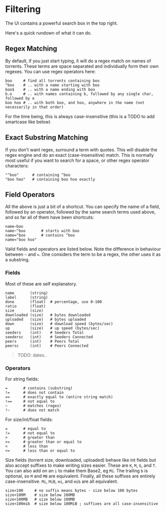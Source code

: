# Filtering

The UI contains a powerful search box in the top right.

Here's a quick rundown of what it can do.

## Regex Matching

By default, if you just start typing, it will do a regex match on names of torrents. These terms are space separated and individually form their own regexes. You can use regex operators here:

```
boo     # find all torrents containing boo
^boo    # .. with a name starting with boo
boo$    # .. with a name ending with boo
b.o     # .. with names containing b, followed by any single char, followed by o
boo hoo # .. with both boo, and hoo, anywhere in the name (not necessarily in that order)
```

For the time being, this is always case-insensitive (this is a TODO to add smartcase like below)

## Exact Substring Matching

If you don't want regex, surround a term with quotes. This will disable the regex engine and do an exact (case-insensitive) match. This is normally most useful if you want to search for a space, or other regex operator characters:

```
"^boo"      # containing ^boo
"boo hoo"   # containing boo hoo exactly
```

## Field Operators

All the above is just a bit of a shortcut. You can specify the name of a field, followed by an operator, followed by the same search terms used above, and so far all of them have been shortcuts:

```
name~boo
name~^boo       # starts with boo
name=^boo       # contains ^boo
name="boo hoo"
```

Valid fields and operators are listed below. Note the difference in behaviour between `~` and `=`. One considers the term to be a regex, the other uses it as a substring.



### Fields

Most of these are self explanatory.

```
name       (string)
label      (string)
done       (float)  # percentage, use 0-100
ratio      (float)
size       (size)
downloaded (size)   # bytes downloaded
uploaded   (size)   # bytes uploaded
down       (size)   # download speed (bytes/sec)
up         (size)   # up speed (bytes/sec)
seeders    (int)    # Seeders Total
seedersc   (int)    # Seeders Connected
peers      (int)    # Peers Total
peersc     (int)    # Peers Connected
```

> TODO: dates..


### Operators

For string fields:

```
=       # contains (substring)
!=      # does not contain
==      # exactly equal to (entire string match)
!==     # not equal to
~       # matches (regex)
!~      # does not match
```

For size/int/float fields:

```
=       # equal to
!=      # not equal to
>       # greater than
>=      # greater than or equal to
<       # less than
<=      # less than or equal to
```

Size fields (torrent size, downloaded, uploaded) behave like int fields but also accept suffixes to make writing sizes easier. These are `K`, `M`, `G`, and `T`. You can also add on an `i` to make them Base2, eg `Mi`. The trailing `b` is optional, so `M` and `MB` are equivalent. Finally, all these suffixes are entirely case-insensitive. `Mi`, `MiB`, `mi`, and `mib` are all equivalent.

```
size<100     # no suffix means bytes - size below 100 bytes
size<100M    # size below 100MB
size<100MB   # size below 100MB
size<100mib  # size below 100MiB ; suffixes are all case-insensitive
```


